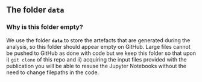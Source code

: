 ## The folder `data`

### Why is this folder empty?

We use the folder **`data`** to store the artefacts that are generated during the analysis, so this folder should appear empty on GitHub. Large files cannot be pushed to GitHub as done with code but we keep this folder so that upon i) `git clone` of this repo and ii) acquiring the input files provided with the publication you will be able to resuse the Jupyter Notebooks without the need to change filepaths in the code.
